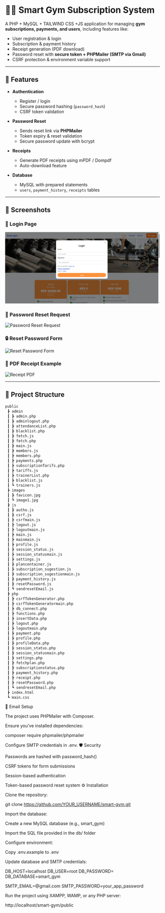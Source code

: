 # 🏋️‍♂️ Smart Gym Subscription System

A PHP + MySQL + TAILWIND CSS +JS application for managing **gym subscriptions, payments, and users**, including features like:

- User registration & login  
- Subscription & payment history  
- Receipt generation (PDF download)  
- Password reset with **secure token + PHPMailer (SMTP via Gmail)**  
- CSRF protection & environment variable support  

---

## 🚀 Features

- **Authentication**
  - Register / login
  - Secure password hashing (`password_hash`)
  - CSRF token validation

- **Password Reset**
  - Sends reset link via **PHPMailer**
  - Token expiry & reset validation
  - Secure password update with bcrypt

- **Receipts**
  - Generate PDF receipts using mPDF / Dompdf
  - Auto-download feature

- **Database**
  - MySQL with prepared statements
  - `users`, `payment_history`, `receipts` tables

---

## 📸 Screenshots

### 🔑 Login Page
![Login Page](screenshots/login-page.png)

### 📧 Password Reset Request
![Password Reset Request](docs/screenshots/reset-request.png)

### 🔒 Reset Password Form
![Reset Password Form](docs/screenshots/reset-form.png)

### 🧾 PDF Receipt Example
![Receipt PDF](docs/screenshots/receipt-pdf.png)


---

## 📂 Project Structure

``` 
public
 ┣ admin
 ┃ ┣ admin.php
 ┃ ┣ adminlogout.php
 ┃ ┣ attendanceList.php
 ┃ ┣ blacklist.php
 ┃ ┣ fetch.js
 ┃ ┣ fetch.php
 ┃ ┣ main.js
 ┃ ┣ members.js
 ┃ ┣ members.php
 ┃ ┣ payments.php
 ┃ ┣ subscriptionTarifs.php
 ┃ ┣ tariffs.js
 ┃ ┣ trainerList.php
 ┃ ┣ blacklist.js
 ┃ ┗ trainers.js
 ┣ images
 ┃ ┣ favicon.jpg
 ┃ ┗ image1.jpg
 ┣ js
 ┃ ┣ autho.js
 ┃ ┣ csrf.js
 ┃ ┣ csrfmain.js
 ┃ ┣ logout.js
 ┃ ┣ logoutmain.js
 ┃ ┣ main.js
 ┃ ┣ mainmain.js
 ┃ ┣ profile.js
 ┃ ┣ session_status.js
 ┃ ┣ session_statusmain.js
 ┃ ┣ settings.js
 ┃ ┣ plancontainer.js
 ┃ ┣ subscription_sugestion.js
 ┃ ┣ subscription_sugestionmain.js
 ┃ ┣ payment_history.js
 ┃ ┣ resetPassword.js
 ┃ ┗ sendresetEmail.js
 ┣ php
 ┃ ┣ csrfTokenGenerator.php
 ┃ ┣ csrfTokenGeneratormain.php
 ┃ ┣ db_connect.php
 ┃ ┣ functions.php
 ┃ ┣ insertData.php
 ┃ ┣ logout.php
 ┃ ┣ logoutmain.php
 ┃ ┣ payment.php
 ┃ ┣ profile.php
 ┃ ┣ profileData.php
 ┃ ┣ session_status.php
 ┃ ┣ session_statusmain.php
 ┃ ┣ settings.php
 ┃ ┣ fetchplan.php
 ┃ ┣ subscriptionstatus.php
 ┃ ┣ payment_history.php
 ┃ ┣ receipt.php
 ┃ ┣ resetPassword.php
 ┃ ┗ sendresetEmail.php
 ┣ index.html
 ┗ main.css
```
📧 Email Setup

  The project uses PHPMailer with Composer.
  
  Ensure you’ve installed dependencies:
  
  composer require phpmailer/phpmailer


  Configure SMTP credentials in .env.
🛡️ Security

  Passwords are hashed with password_hash()
  
  CSRF tokens for form submissions
  
  Session-based authentication
  
  Token-based password reset system
⚙️ Installation

Clone the repository:

  git clone https://github.com/YOUR_USERNAME/smart-gym.git


Import the database:

  Create a new MySQL database (e.g., smart_gym)
  
  Import the SQL file provided in the db/ folder 

Configure environment:

  Copy .env.example to .env
  
  Update database and SMTP credentials:
  
  DB_HOST=localhost
  DB_USER=root
  DB_PASSWORD=
  DB_DATABASE=smart_gym
  
  SMTP_EMAIL=@gmail.com
  SMTP_PASSWORD=your_app_password


Run the project using XAMPP, WAMP, or any PHP server:

  http://localhost/smart-gym/public

